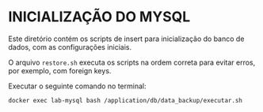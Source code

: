 # INICIALIZAÇÃO DO MYSQL

Este diretório contém os scripts de insert para inicialização do banco de dados, com as configurações iniciais.

O arquivo `restore.sh` executa os scripts na ordem correta para evitar erros, por exemplo, com foreign keys.

Executar o seguinte comando no terminal:

```
docker exec lab-mysql bash /application/db/data_backup/executar.sh
```